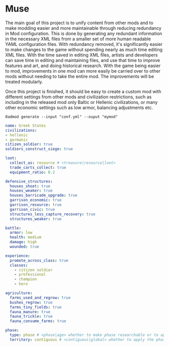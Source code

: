 # Muse

The main goal of this project is to unify content from other mods and to make modding easier and more maintainable through reducing redundancy in Mod configuration. This is done by generating any redundant information in the necessary XML files from a smaller set of more human readable YAML configuration files. With redundancy removed, it's significantly easier to make changes to the game without spending nearly as much time editing XML files. With the time saved in editing XML files, artists and developers can save time in editing and maintaining files, and use that time to improve features and art, and doing historical research. With the game being easier to mod, improvements in one mod can more easily be carried over to other mods without needing to take the entire mod. The improvements will be treated modularly.

Once this project is finished, it should be easy to create a custom mod with different settings from other mods and civilization restrictions, such as including in the released mod only Baltic or Hellenic civilizations, or many other economic settings such as low armor, balancing adjustments etc.

```shell
0admod generate --input "conf.yml" --ouput "mymod"
```

```yaml
name: Greek States
civilizations: 
- hellenic
- germanic
citizen_soldier: true
soldiers_construct_siege: true

loot:
  collect_as: resource # <treasure|resource|loot>
  trade_carts_collect: true
  equipment_ratio: 0.2

defensive_structures:
  houses_shoot: true
  houses_weaker: true
  houses_barricade_upgrade: true
  garrison_economic: true
  garrison_resource: true
  garrison_civic: true
  structures_less_capture_recovery: true
  structures_weaker: true

battle:
  armor: low
  health: medium
  damage: high
  wounded: true

experience:
  promote_across_class: true
  classes:
    - citizen soldier
    - professional
    - champion
    - hero

agriculture:
  farms_used_and_regrow: true
  bushes_regrow: true
  farms_tiny_fields: true
  fauna_manure: true
  fauna_trickle: true
  fauna_consume_farms: true

phase:
  type: phase # <phase|age> whether to make phase researchable or to apply automatically when certain conditions - such as number of buildings - are met
  territory: contiguous # <contiguous|global> whether to apply the phase to contiguous territories or globally.
```
